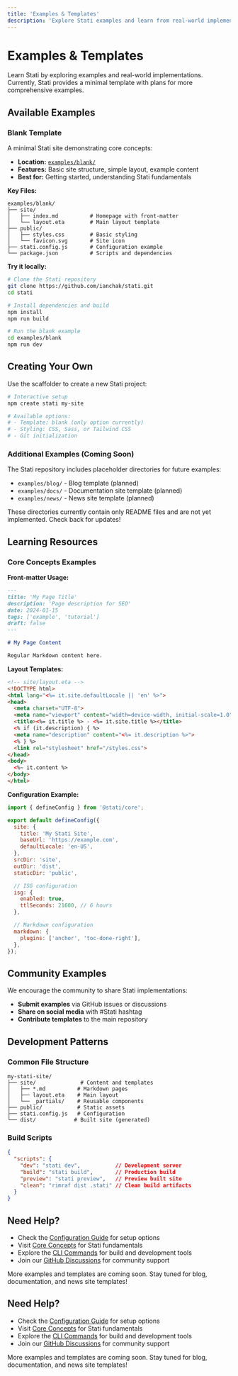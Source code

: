 ```yaml
---
title: 'Examples & Templates'
description: 'Explore Stati examples and learn from real-world implementations.'
---
```


# Examples & Templates

Learn Stati by exploring examples and real-world implementations. Currently, Stati provides a minimal template with plans for more comprehensive examples.

## Available Examples

### Blank Template

A minimal Stati site demonstrating core concepts:

- **Location:** [`examples/blank/`](https://github.com/ianchak/stati/tree/main/examples/blank)
- **Features:** Basic site structure, simple layout, example content
- **Best for:** Getting started, understanding Stati fundamentals

**Key Files:**

```text
examples/blank/
├── site/
│   ├── index.md          # Homepage with front-matter
│   └── layout.eta        # Main layout template
├── public/
│   ├── styles.css        # Basic styling
│   └── favicon.svg       # Site icon
├── stati.config.js       # Configuration example
└── package.json          # Scripts and dependencies
```

**Try it locally:**

```bash
# Clone the Stati repository
git clone https://github.com/ianchak/stati.git
cd stati

# Install dependencies and build
npm install
npm run build

# Run the blank example
cd examples/blank
npm run dev
```

## Creating Your Own

Use the scaffolder to create a new Stati project:

```bash
# Interactive setup
npm create stati my-site

# Available options:
# - Template: blank (only option currently)
# - Styling: CSS, Sass, or Tailwind CSS
# - Git initialization
```

### Additional Examples (Coming Soon)

The Stati repository includes placeholder directories for future examples:

- `examples/blog/` - Blog template (planned)
- `examples/docs/` - Documentation site template (planned)
- `examples/news/` - News site template (planned)

These directories currently contain only README files and are not yet implemented. Check back for updates!

## Learning Resources

### Core Concepts Examples

**Front-matter Usage:**

```markdown
---
title: 'My Page Title'
description: 'Page description for SEO'
date: 2024-01-15
tags: ['example', 'tutorial']
draft: false
---

# My Page Content

Regular Markdown content here.
```

**Layout Templates:**

```html
<!-- site/layout.eta -->
<!DOCTYPE html>
<html lang="<%= it.site.defaultLocale || 'en' %>">
<head>
  <meta charset="UTF-8">
  <meta name="viewport" content="width=device-width, initial-scale=1.0">
  <title><%= it.title %> - <%= it.site.title %></title>
  <% if (it.description) { %>
  <meta name="description" content="<%= it.description %>">
  <% } %>
  <link rel="stylesheet" href="/styles.css">
</head>
<body>
  <%~ it.content %>
</body>
</html>
```

**Configuration Example:**

```javascript
import { defineConfig } from '@stati/core';

export default defineConfig({
  site: {
    title: 'My Stati Site',
    baseUrl: 'https://example.com',
    defaultLocale: 'en-US',
  },
  srcDir: 'site',
  outDir: 'dist',
  staticDir: 'public',

  // ISG configuration
  isg: {
    enabled: true,
    ttlSeconds: 21600, // 6 hours
  },

  // Markdown configuration
  markdown: {
    plugins: ['anchor', 'toc-done-right'],
  },
});
```

## Community Examples

We encourage the community to share Stati implementations:

- **Submit examples** via GitHub issues or discussions
- **Share on social media** with #Stati hashtag
- **Contribute templates** to the main repository

## Development Patterns

### Common File Structure

```text
my-stati-site/
├── site/              # Content and templates
│   ├── *.md          # Markdown pages
│   ├── layout.eta    # Main layout
│   └── _partials/    # Reusable components
├── public/           # Static assets
├── stati.config.js   # Configuration
└── dist/            # Built site (generated)
```

### Build Scripts

```json
{
  "scripts": {
    "dev": "stati dev",           // Development server
    "build": "stati build",       // Production build
    "preview": "stati preview",   // Preview built site
    "clean": "rimraf dist .stati" // Clean build artifacts
  }
}
```

## Need Help?

- Check the [Configuration Guide](/configuration/) for setup options
- Visit [Core Concepts](/core-concepts/) for Stati fundamentals
- Explore the [CLI Commands](/cli/) for build and development tools
- Join our [GitHub Discussions](https://github.com/ianchak/stati/discussions) for community support

More examples and templates are coming soon. Stay tuned for blog, documentation, and news site templates!

## Need Help?

- Check the [Configuration Guide](/configuration/) for setup options
- Visit [Core Concepts](/core-concepts/) for Stati fundamentals
- Explore the [CLI Commands](/cli/) for build and development tools
- Join our [GitHub Discussions](https://github.com/ianchak/stati/discussions) for community support

More examples and templates are coming soon. Stay tuned for blog, documentation, and news site templates!
